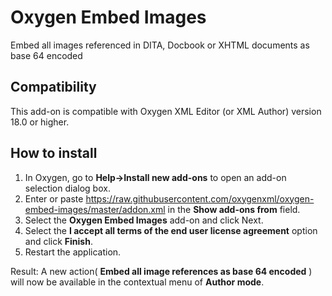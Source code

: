 # Oxygen Embed Images
Embed all images referenced in DITA, Docbook or XHTML documents as base 64 encoded

## Compatibility
This add-on is compatible with Oxygen XML Editor (or XML Author) version 18.0 or higher. 

## How to install

1. In Oxygen, go to **Help->Install new add-ons** to open an add-on selection dialog box.
2. Enter or paste https://raw.githubusercontent.com/oxygenxml/oxygen-embed-images/master/addon.xml in the **Show add-ons from** field.
3. Select the **Oxygen Embed Images** add-on and click Next.
4. Select the **I accept all terms of the end user license agreement** option and click **Finish**.
5. Restart the application.

Result: A new action( **Embed all image references as base 64 encoded** ) will now be available in the contextual menu of **Author mode**. 